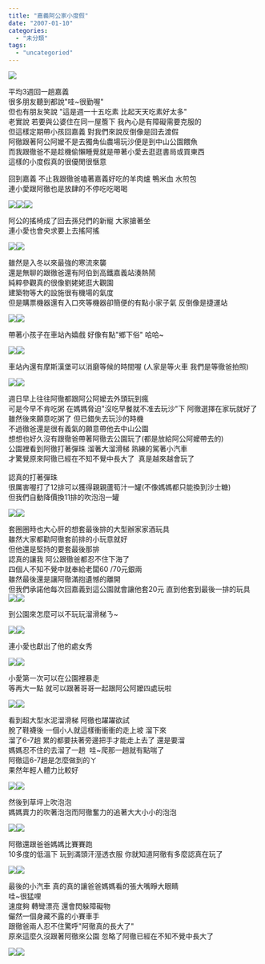 ```yaml
---
title: "嘉義阿公家小度假"
date: "2007-01-10"
categories: 
  - "未分類"
tags: 
  - "uncategoried"
---
```


![](images/351402611_00514e7e8e_m.jpg)

平均3週回一趟嘉義  
很多朋友聽到都說"哇~很勤喔"  
但也有朋友笑說 "這是週一十五吃素 比起天天吃素好太多"   
老實說 若要與公婆住在同一屋簷下 我內心是有障礙需要克服的  
但這樣定期帶小孩回嘉義 對我們來說反倒像是回去渡假  
阿徹跟著阿公阿嬤不是去獨角仙農場玩沙便是到中山公園餵魚  
而我跟徹爸不是趁機偷懶睡覺就是帶著小愛去逛逛書局或買東西  
這樣的小度假真的很優閒很愜意  

回到嘉義 不止我跟徹爸嗑著嘉義好吃的羊肉爐 鴨米血 水煎包   
連小愛跟阿徹也是放肆的不停吃吃喝喝  
  
![](images/351402611_00514e7e8e_m.jpg)![](images/351401898_99ea241a1d_m.jpg)![](images/351402356_dfe2957e5a_m.jpg)  
  
阿公的搖椅成了回去孫兒們的新寵 大家搶著坐  
連小愛也會央求要上去搖阿搖  
  
![](images/352379896_07a63ece4f_m.jpg)![](images/352379512_8707c4ce52_m.jpg)  
  
雖然是入冬以來最強的寒流來襲  
還是無聊的跟徹爸還有阿伯到高鐵嘉義站湊熱鬧  
純粹參觀真的很像劉姥姥逛大觀園   
建築物等大的設施很有機場的氣度   
但是購票機器還有入口夾等機器卻簡便的有點小家子氣 反倒像是捷運站  
  
![](images/351403060_4c092eca3c_m.jpg)![](images/351405041_77584854d1_m.jpg)  
  
帶著小孩子在車站內嬉戲 好像有點"鄉下俗" 哈哈~  
  
![](images/351403429_87008dd688_m.jpg)![](images/351403548_d0596549f7_m.jpg)  
  
車站內還有摩斯漢堡可以消磨等候的時間喔 (人家是等火車 我們是等徹爸拍照)  
  
![](images/351404781_7ab78ce2e6_m.jpg)![](images/351404306_e75b2fbe37_m.jpg)  
  
週日早上往往阿徹都跟阿公阿嬤去外頭玩到瘋  
可是今早不肯吃粥 在媽媽脅迫"沒吃早餐就不准去玩沙"下 阿徹選擇在家玩就好了  
雖然後來願意吃粥了 但已錯失去玩沙的時機  
不過徹爸還是很有義氣的願意帶他去中山公園  
想想也好久沒有跟徹爸帶著阿徹去公園玩了(都是放給阿公阿嬤帶去的)  
公園裡看到阿徹打著彈珠 溜著大溜滑梯 熟練的駕著小汽車  
才驚覺原來阿徹已經在不知不覺中長大了  真是越來越會玩了  
   
認真的打著彈珠   
很厲害喔打了12排可以獲得親親蘆筍汁一罐(不像媽媽都只能換到沙士糖)  
但我們自動降價換11排的吹泡泡一罐  
  
  
![](images/352378285_10684ca402_m.jpg)![](images/352377770_336cac2433_m.jpg)  
  
套圈圈時也大心肝的想套最後排的大型辦家家酒玩具  
雖然大家都勸阿徹套前排的小玩意就好  
但他還是堅持的要套最後那排  
認真的讓我 阿公跟徹爸都忍不住下海了  
四個人不知不覺中就奉給老闆60 /70元銀兩  
雖然最後還是讓阿徹滿抱遺憾的離開  
但我們承諾他每次回嘉義到這公園就會讓他套20元 直到他套到最後一排的玩具   
![](images/352377546_9983fec726_m.jpg)![](images/352377293_f435e0325b_m.jpg)  
  
到公園來怎麼可以不玩玩溜滑梯ㄋ~  
  
![](images/351406665_45383462e6_m.jpg)![](images/351406595_8540581006_m.jpg)  
  
連小愛也獻出了他的處女秀  
  
![](images/351406388_900289a6ec_m.jpg)![](images/351406254_fadc62eefb_m.jpg)  
  
小愛第一次可以在公園裡暴走  
等再大一點 就可以跟著哥哥一起跟阿公阿嬤四處玩啦  
  
![](images/351406841_0942c1a2ef_m.jpg)![](images/351405919_67f612f11b_m.jpg)  
  
看到超大型水泥溜滑梯 阿徹也躍躍欲試  
脫了鞋襪後 一個小人就這樣衝衝衝的走上坡 溜下來  
溜了6-7趟 累的都要扶著旁邊把手才能走上去了 還是要溜  
媽媽忍不住的去溜了一趟  哇~爬那一趟就有點喘了  
阿徹這6-7趟是怎麼做到的ㄚ  
果然年輕人體力比較好  
  
![](images/351406987_fe07bbf15a_m.jpg)![](images/351407222_7dab314868_m.jpg)  
  
然後到草坪上吹泡泡  
媽媽賣力的吹著泡泡而阿徹奮力的追著大大小小的泡泡  
  
![](images/351407357_eeaa715c42_m.jpg)![](images/351407437_b2c413c26d_m.jpg)  
  
阿徹還跟爸爸媽媽比賽賽跑   
10多度的低溫下 玩到滿頭汗溼透衣服 你就知道阿徹有多麼認真在玩了  
  
![](images/351407634_304b52bb94_m.jpg)![](images/351407736_277990de28_m.jpg)  
  
最後的小汽車 真的真的讓爸爸媽媽看的張大嘴睜大眼睛  
哇~很猛哩    
速度夠 轉彎漂亮 還會閃躲障礙物  
儼然一個身藏不露的小賽車手  
跟徹爸兩人忍不住驚呼"阿徹真的長大了"  
原來這麼久沒跟著阿徹來公園 忽略了阿徹已經在不知不覺中長大了  
  
![](images/351407822_afffaa2c77_m.jpg)![](images/351408014_04256cd8af_m.jpg)
